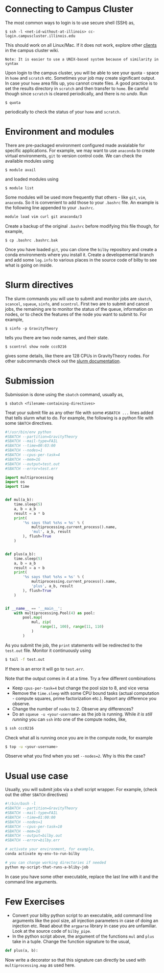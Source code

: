 # Connecting to Campus Cluster
The most common ways to login is to use secure shell (SSH) as,
```shell
$ ssh -l <net-id-without-at-illinois> cc-login.campuscluster.illinois.edu
```
This should work on all Linux/Mac. If it does not work, explore other [clients](https://campuscluster.illinois.edu/resources/docs/user-guide/#connect) in the campus cluster wiki.

	Note: It is easier to use a UNIX-based system because of similarity in syntax

Upon login to the campus cluster, you will be able to see your quota - space in `home` and `scratch` etc. Sometimes your job may create significant output. In case your `home` area fills up, you cannot create files. A good practice is to set the results directory in `scratch` and then transfer to `home`. Be careful though since `scratch` is cleared periodically, and there is no _undo_. Run
```shell
$ quota
```
periodically to check the status of your `home` and `scratch`.

# Environment and modules
There are pre-packaged environment configured made avaialable for specific applications. For example, we may want to use `anaconda` to create virtual environments, `git` to version control code. We can check the available modules using
```shell
$ module avail
```
and loaded modules using
```
$ module list
```
Some modules will be used more frequently that others - like `git`, `vim`, `anaconda`. So it is convenient to add those to your `.bashrc` file. An example is the following line appended to your `.bashrc`.
```bash
module load vim curl git anaconda/3
```
Create a backup of the original `.bashrc` before modifying this file though, for example,
```
$ cp .bashrc .bashrc.bak
```
Once you have loaded `git`, you can clone the `bilby` repository and create a conda environments where you install it. Create a developemental branch and add some `log.info` to various places in the source code of bilby to see what is going on inside.

# Slurm directives
The slurm commands you will use to submit and monitor jobs are `sbatch`, `scancel`, `squeue`, `sinfo`, and `scontrol`. First two are to submit and cancel jobs, the remaining are to monitor the status of the queue, information on nodes, or to check the features of the node you want to submit to. For example,
```
$ sinfo -p GravityTheory
```
tells you there are two node names, and their state.
```
$ scontrol show node ccc0216
```
gives some details, like there are 128 CPUs in GravityTheory nodes. For other subcommands check out the [slurm documentation](https://slurm.schedmd.com/documentation.html).

# Submission
Submission is done using the `sbatch` command, usually as,
```
$ sbatch <filename-containing-directives>
```

Treat your submit file as any other file with some `#SBATCH ...` lines added that tells slurm what to do. For example, the following is a python file with some `SBATCH` directives.
```python
#!/usr/bin/env python
#SBATCH --partition=GravityTheory
#SBATCH --mail-type=FAIL
#SBATCH --time=00:03:00
#SBATCH --nodes=1
#SBATCH --cpus-per-task=4
#SBATCH --mem=1G
#SBATCH --output=test.out
#SBATCH --error=test.err

import multiprocessing
import os
import time


def mul(a_b):
    time.sleep(5)
    a, b = a_b
    result = a * b
    print(
        '%s says that %s%s = %s' % (
            multiprocessing.current_process().name,
            'mul', a_b, result
        ), flush=True
    )


def plus(a_b):
    time.sleep(5)
    a, b = a_b
    result = a + b
    print(
        '%s says that %s%s = %s' % (
            multiprocessing.current_process().name,
            'plus', a_b, result
        ), flush=True
    )


if __name__ == '__main__':
    with multiprocessing.Pool(4) as pool:
        pool.map(
            mul, zip(
                range(1, 100), range(11, 110)
            )
        )
```
As you submit the job, the `print` statements will be redirected to the `test.out` file. Monitor it continuously using
```bash
$ tail -f test.out
```
If there is an error it will go to `test.err`.

Note that the output comes in 4 at a time. Try a few different combinations
- Keep `cpus-per-task=4` but change the pool size to 8, and vice versa
- Remove the `time.sleep` with some CPU bound tasks (actual computation - compute squares, prime factorization etc.). Report any difference you observe.
- Change the number of `nodes` to 2. Observe any differences?
- Do an `squeue -u <your-username>` as the job is running. While _it is still running_ you can `ssh` into one of the compute nodes, like,
```bash
$ ssh ccc0216
```
Check what all is running once you are in the compute node, for example
```bash
$ top -u <your-username>
```
Observe what you find when you set `--nodes=2`. Why is this the case?

# Usual use case
Usually, you will submit jobs via a shell script wrapper. For example, (check out the other `SBATCH` directives)
```bash
#!/bin/bash -l
#SBATCH --partition=GravityTheory
#SBATCH --mail-type=FAIL
#SBATCH --time=01:00:00
#SBATCH --nodes=1
#SBATCH --cpus-per-task=10
#SBATCH --mem=1G
#SBATCH --output=bilby.out
#SBATCH --error=bilby.err

# activate your environment, for example,
conda activate my-env-to-run-bilby

# you can change working directories if needed
python my-script-that-runs-a-bliby-job
```
In case you have some other executable, replace the last line with it and the command line arguments.

# Few Exercises
- Convert your bilby python script to an executable, add command line arguments like the pool size, all injection parameters in case of doing an injection etc. Read about the `argparse` library in case you are unfamiliar. Look at the source code of `bilby_pipe`.
- In the python script above, the argument of the functions `mul` and `plus` take in a tuple. Change the function signature to the usual,
```python
def plus(a, b):
```
Now write a decorator so that this signature can directly be used with `multiprocessing.map` as used here.
